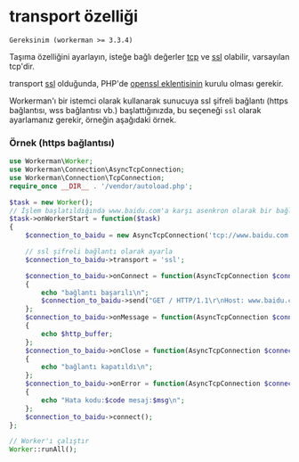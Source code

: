 # transport özelliği
`Gereksinim (workerman >= 3.3.4)`

Taşıma özelliğini ayarlayın, isteğe bağlı değerler [tcp](https://baike.baidu.com/subview/32754/8048820.htm) ve [ssl](https://baike.baidu.com/view/525499.htm) olabilir, varsayılan tcp'dir.

transport [ssl](https://baike.baidu.com/view/525499.htm) olduğunda, PHP'de [openssl eklentisinin](https://php.net/manual/zh/book.openssl.php) kurulu olması gerekir.

Workerman'ı bir istemci olarak kullanarak sunucuya ssl şifreli bağlantı (https bağlantısı, wss bağlantısı vb.) başlattığınızda, bu seçeneği `ssl` olarak ayarlamanız gerekir, örneğin aşağıdaki örnek.

### Örnek (https bağlantısı)
```php
use Workerman\Worker;
use Workerman\Connection\AsyncTcpConnection;
use Workerman\Connection\TcpConnection;
require_once __DIR__ . '/vendor/autoload.php';

$task = new Worker();
// İşlem başlatıldığında www.baidu.com'a karşı asenkron olarak bir bağlantı oluşturur ve veri gönderir
$task->onWorkerStart = function($task)
{
    $connection_to_baidu = new AsyncTcpConnection('tcp://www.baidu.com:443');

    // ssl şifreli bağlantı olarak ayarla
    $connection_to_baidu->transport = 'ssl';

    $connection_to_baidu->onConnect = function(AsyncTcpConnection $connection_to_baidu)
    {
        echo "bağlantı başarılı\n";
        $connection_to_baidu->send("GET / HTTP/1.1\r\nHost: www.baidu.com\r\nConnection: keep-alive\r\n\r\n");
    };
    $connection_to_baidu->onMessage = function(AsyncTcpConnection $connection_to_baidu, $http_buffer)
    {
        echo $http_buffer;
    };
    $connection_to_baidu->onClose = function(AsyncTcpConnection $connection_to_baidu)
    {
        echo "bağlantı kapatıldı\n";
    };
    $connection_to_baidu->onError = function(AsyncTcpConnection $connection_to_baidu, $code, $msg)
    {
        echo "Hata kodu:$code mesaj:$msg\n";
    };
    $connection_to_baidu->connect();
};

// Worker'ı çalıştır
Worker::runAll();
```
